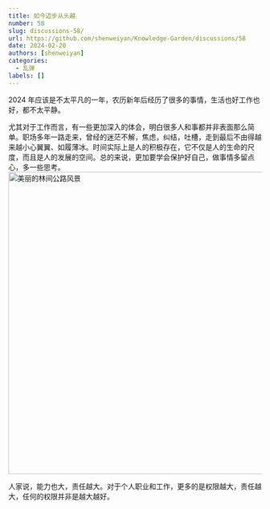 ```yaml
---
title: 如今迈步从头越
number: 58
slug: discussions-58/
url: https://github.com/shenweiyan/Knowledge-Garden/discussions/58
date: 2024-02-20
authors: [shenweiyan]
categories: 
  - 乱弹
labels: []
---
```


2024 年应该是不太平凡的一年，农历新年后经历了很多的事情，生活也好工作也好，都不太平静。

<!-- more -->

尤其对于工作而言，有一些更加深入的体会，明白很多人和事都并非表面那么简单。职场多年一路走来，曾经的迷茫不解，焦虑，纠结，吐槽，走到最后不由得越来越小心翼翼、如履薄冰。时间实际上是人的积极存在，它不仅是人的生命的尺度，而且是人的发展的空间。总的来说，更加要学会保护好自己，做事情多留点心，多一些思考。      
<img src='https://kg.weiyan.cc/2024/08/forest-road.jpg' width=600 alt='美丽的林间公路风景'>

人家说，能力也大，责任越大。对于个人职业和工作，更多的是权限越大，责任越大，任何的权限并非是越大越好。

<script src="https://giscus.app/client.js"
	data-repo="shenweiyan/Knowledge-Garden"
	data-repo-id="R_kgDOKgxWlg"
	data-mapping="number"
	data-term="58"
	data-reactions-enabled="1"
	data-emit-metadata="0"
	data-input-position="bottom"
	data-theme="light"
	data-lang="zh-CN"
	crossorigin="anonymous"
	async>
</script>

